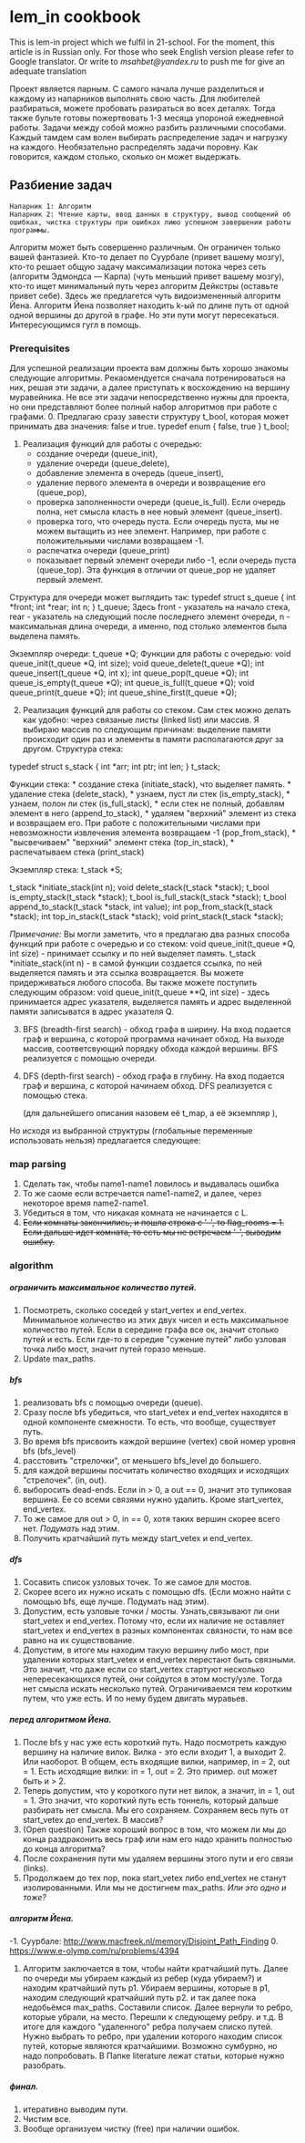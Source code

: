 # lem_in cookbook
This is lem-in project which we fulfil in 21-school.
For the moment, this article is in Russian only. For those who seek English version please refer to Google translator.
Or write to _msahbet@yandex.ru_ to push me for give an adequate translation



Проект является парным. С самого начала лучше разделиться и каждому из напарников выполнять свою часть. Для любителей разбираться, можете пробовать разираться во всех деталях. Тогда также бульте готовы пожертвовать 1-3 месяца упороной ежедневной работы. Задачи между собой можно разбить различными способами. Каждый тамдем сам волен выбирать распределение задач и нагрузку на каждого. Необязательно распределять задачи поровну. Как говорится, каждом столько, сколько он может выдержать.
## Разбиение задач
	Напарник 1: Алгоритм
	Напарник 2: Чтение карты, ввод данных в структуру, вывод сообщений об ошибках, чистка структуры при ошибках лиюо успешном завершении работы программы.
 
 Алгоритм может быть совершенно различным. Он ограничен только вашей фантазией. Кто-то делает по Суурбале (привет вашему мозгу), кто-то решает общую задачу максимализации потока через сеть (алгоритм Эдмондса — Карпа) (чуть меньший привет вашему мозгу), кто-то ищет минимальный путь через алгоритм Дейкстры (оставьте привет себе). Здесь же предлагется чуть видоизмененный алгоритм Йена. Алгоритм Йена позволяет находить k-ый по длине путь от одной одной вершины до другой в графе. Но эти пути могут пересекаться. Интересующимся гугл в помощь.

### Prerequisites
Для успешной реализации проекта вам должны быть хорошо знакомы следующие алгоритмы. Рекаомендуется сначала потренироваться на них, решая эти задачи, а далее приступать к восхождению на вершину муравейника. Не все эти задачи непосредственно нужны для проекта, но они представляют более полный набор алгоритмов при работе с графами.
0. Предлагаю сразу завести структуру t_bool, которая может принимать два значения: false и true.
typedef enum
{
	false,
	true
}	t_bool;

1. Реализация функций для работы с очередью:
	* создание очереди (queue_init), 
	* удаление очереди (queue_delete), 
	* добавление элемента в очередь (queue_insert), 
	* удаление первого элемента в очереди и возвращение его (queue_pop), 
	* проверка заполненности очереди (queue_is_full). Если очередь полна, нет смысла класть в нее новый элемент (queue_insert).
	* проверка того, что очередь пуста. Если очередь пуста, мы не можем вытащить из нее элемент. Например, при работе с положительными числами возвращаем -1.
	* распечатка очереди (queue_print)
	* показывает первый элемент очереди либо -1, если очередь пуста (queue_top). Эта функция в отличии от queue_pop не удаляет первый элемент.

Структура для очереди может выглядить так:
	typedef struct		s_queue
	{
		int 			*front;
		int 			*rear;
		int 			n;
	}					t_queue;
Здесь front - указатель на начало стека, rear - указатель на следующий после последнего элемент очереди, n - максимальная длина очереди, а именно, под столько элементов была выделена память.

Экземпляр очереди:
t_queue *Q; 
Функции для работы с очередью:
void	queue_init(t_queue *Q, int size);
void	queue_delete(t_queue *Q);
int		queue_insert(t_queue *Q, int x);
int		queue_pop(t_queue *Q);
int		queue_is_empty(t_queue *Q);
int		queue_is_full(t_queue *Q);
void	queue_print(t_queue *Q);
int		queue_shine_first(t_queue *Q);

2. Реализация функций для работы со стеком. Сам стек можно делать как удобно: через связаные листы (linked list) или массив. Я выбираю массив по следующим причинам: выделение памяти происходит один раз и элементы в памяти располагаются друг за другом. Структура стека:

typedef struct		s_stack
{
	int				*arr;
	int				ptr;
	int				len;
}					t_stack;

Функции стека:
	* создание стека (initiate_stack), что выделяет память.
	* удаление стека (delete_stack),
	* узнаем, пуст ли стек (is_empty_stack),
	* узнаем, полон ли стек (is_full_stack),
	* если стек не полный, добавлям элемент в него (append_to_stack),
	* удаляем "верхний" элемент из стека и возвращаем его. При работе с положительными числами при невозможности извлечения элемента возвращаем -1 (pop_from_stack),
	* "высвечиваем" "верхний" элемент стека (top_in_stack),
	* распечатываем стека (print_stack)

Экземпляр стека:
t_stack *S;

t_stack		*initiate_stack(int n);
void		delete_stack(t_stack *stack);
t_bool		is_empty_stack(t_stack *stack);
t_bool		is_full_stack(t_stack *stack);
t_bool		append_to_stack(t_stack *stack, int value);
int			pop_from_stack(t_stack *stack);
int			top_in_stack(t_stack *stack);
void		print_stack(t_stack *stack);

_Примечание:_ Вы могли заметить, что я предлагаю два разных способа функций при работе с очередью и со стеком: 
void	queue_init(t_queue *Q, int size) - принимает ссылку и по ней выделяет память. 
t_stack		*initiate_stack(int n) - в самой функции создается ссылка, по ней выделяется память и эта ссылка возвращается. Вы можете придерживаться любого способа.
Вы также можете поступить следующим образом:
void	queue_init(t_queue **Q, int size) - здесь принимается адрес указателя, выделяется память и адрес выделенной памяти записыватся в адрес указателя Q.

3. BFS (breadth-first search) - обход графа в ширину. На вход подается граф и  вершина, с которой программа начинает обход. На выходе массив, соответсвующий порядку обхода каждой вершины. BFS реализуется с помощью очереди.

4. DFS (depth-first search) - обход графа в глубину. На вход подается граф и вершина, с которой начинаем обход. DFS реализуется с помощью стека. 

	(для дальнейшего описания назовем её t_map, а её экземпляр ), 


 Но исходя из выбранной структуры (глобальные переменные использовать нельзя) предлагается следующее:

### map parsing
1. Сделать так, чтобы name1-name1 ловилось и выдавалась ошибка
2. То же саоме если встречается name1-name2, и далее, через некоторое время name2-name1. 
3. Убедиться в том, что никакая комната не начинается с L.
4. ~~Если комнаты закончились, и пошла строка с '-', то flag_rooms = 1. Если дальше идет комната, то есть мы не встречаем '-', выводим ошибку.~~

### algorithm
##### ограничить максимальное количество путей.
1. Посмотреть, сколько соседей у start_vertex и end_vertex. Минимальное количество из этих двух чисел и есть максимальное количество путей. 
Если в середине графа все ок, значит столько путей и есть. Если где-то в середие "сужение путей" либо узловая точка либо 
мост, значит путей горазо меньше.
2. Update max_paths.

##### bfs
1. реализовать bfs с помощью очереди (queue). 
7. Сразу после bfs убедиться, что start_vetex и end_vertex находятся в одной компоненте смежности. То есть, что вообще, существует путь.
2. Во время bfs присвоить каждой вершине (vertex) свой номер уровня bfs (bfs_level)
3. расстовить "стрелочки", от меньшего bfs_level до большего.
4. для каждой вершины посчитать количество входящих и исходящих "стрелочек". (in, out).
5. выборосить dead-ends. Если in > 0, а out == 0, значит это тупиковая вершина. Ее со всеми связями нужно удалить. Кроме start_vertex, end_vertex.
6. То же самое для out > 0, in == 0, хотя таких вершин скорее всего нет. _Подумать_ над этим. 
7. Получить кратчайший путь между start_vetex и end_vertex.

##### dfs
1. Сосавить список узловых точек. То же самое для мостов.
2. Скорее всего их нужно искать с помощью dfs. (Если можно найти с помощью bfs, еще лучше. Подумать над этим).
3. Допустим, есть узловые точки / мосты. Узнать,связывают ли они start_vetex и end_vertex. Потому что, если их наличие не
оставляет start_vetex и end_vertex в разных компонентах связности, то нам все равно на их существование.
4. Допустим, в итоге мы находим такую вершину либо мост, при удалении которых start_vetex и end_vertex перестают быть связными.
Это значит, что даже если со start_vertex стартуют несколько непересекающихся путей, они сойдутся в этом мосту/узле. Тогда нет 
смысла искать несколько путей. Ограничиваемся тем коротким путем, что уже есть. И по нему будем двигать муравьев.


##### перед алгоритмом Йена.
1. После bfs у нас уже есть короткий путь. Надо посмотреть каждую вершину на наличие вилок. Вилка - это если входит 1, а выходит 2.
Или наоборот. В общем, есть входящие вилки, например, in = 2, out = 1. Есть исходящие вилки: in = 1, out = 2. Это пример. out может 
быть и > 2.
2. Теперь допустим, что у короткого пути нет вилок, а значит, in = 1, out = 1. Это значит, что короткий путь есть тоннель, который
дальше разбирать нет смысла. Мы его сохраняем. Сохраняем весь путь от start_vetex до end_vertex. В массив? 
3. (Open question) Также хороший вопрос в том, что можем ли мы до конца раздраконить весь граф или нам его надо хранить полностью до конца алгоритма?
4. После сохранения пути мы удаляем вершины этого пути и его связи (links). 
5. Продолжаем до тех пор, пока start_vetex либо end_vertex не станут изолированными. Или мы не достигнем max_paths. _Или это одно и тоже?_

##### алгоритм Йена.
-1. Суурбале: http://www.macfreek.nl/memory/Disjoint_Path_Finding
0. https://www.e-olymp.com/ru/problems/4394
1. Алгоритм заключается в том, чтобы найти кратчайший путь. Далее по очереди мы убираем каждый из ребер (куда убираем?) и находим 
кратчайший путь p1. Убираем вершины, которые в p1, находим следующий кратчайший путь p2. и так далее пока недобьёмся max_paths. 
Составили список. Далее вернули то ребро, которые убрали, на место. Перешли к следующему ребру. и т.д. В итоге для каждого "удаленного"
ребра получаем списко путей. Нужно выбрать то ребро, при удалении которого находим список путей, которые являются кратчайшими.
Возможно сумбурно, но надо попробовать.
В Папке literature лежат статьи, которые нужно разобрать.



##### финал.
1. итеративно выводим пути.
2. Чистим все.
3. Вообще организуем чистку (free) при наличии ошибок.
